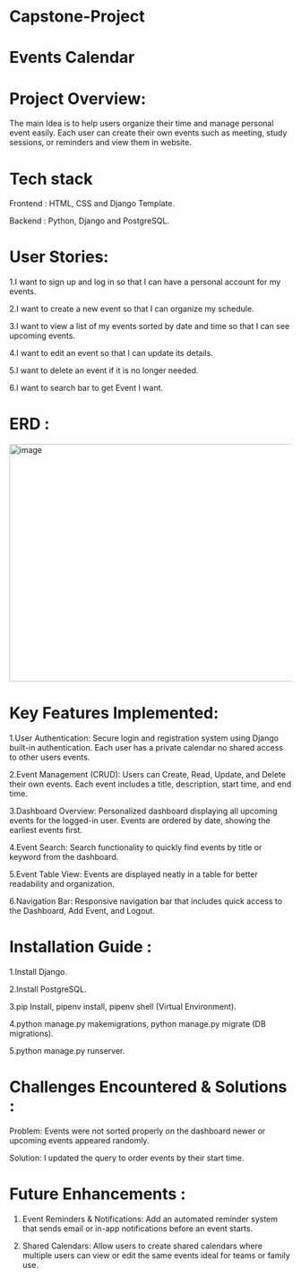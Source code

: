 # Capstone-Project

# Events Calendar
# Project Overview:

The main Idea is to help users organize their time and manage personal event easily.
Each user can create their own events such as meeting, study sessions, or reminders and view them in website.

# Tech stack 

Frontend : HTML, CSS and Django Template.

Backend : Python, Django and PostgreSQL.

# User Stories:

1.I want to sign up and log in so that I can have a personal account for my events.

2.I want to create a new event so that I can organize my schedule.

3.I want to view a list of my events sorted by date and time so that I can see upcoming events.

4.I want to edit an event so that I can update its details.

5.I want to delete an event if it is no longer needed.

6.I want to search bar to get Event I want.

# ERD :

<img width="796" height="424" alt="image" src="https://github.com/user-attachments/assets/bc1e0fdd-f777-458f-a02f-ee968b09988c" />

# Key Features Implemented:

1.User Authentication:
Secure login and registration system using Django built-in authentication.
Each user has a private calendar no shared access to other users events.

2.Event Management (CRUD):
Users can Create, Read, Update, and Delete their own events.
Each event includes a title, description, start time, and end time.

3.Dashboard Overview:
Personalized dashboard displaying all upcoming events for the logged-in user.
Events are ordered by date, showing the earliest events first.

4.Event Search:
Search functionality to quickly find events by title or keyword from the dashboard.

5.Event Table View:
Events are displayed neatly in a table for better readability and organization.

6.Navigation Bar:
Responsive navigation bar that includes quick access to the Dashboard, Add Event, and Logout.

# Installation Guide :

1.Install Django.

2.Install PostgreSQL.

3.pip Install, pipenv install, pipenv shell (Virtual Environment).

4.python manage.py makemigrations, python manage.py migrate (DB migrations).

5.python manage.py runserver.

# Challenges Encountered & Solutions :

Problem: 
Events were not sorted properly on the dashboard newer or upcoming events appeared randomly.

Solution:
I updated the query to order events by their start time.

# Future Enhancements :

1. Event Reminders & Notifications:
Add an automated reminder system that sends email or in-app notifications before an event starts.

2. Shared Calendars:
Allow users to create shared calendars where multiple users can view or edit the same events ideal for teams or family use.

